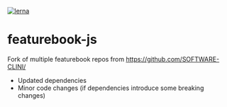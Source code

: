 [![lerna](https://img.shields.io/badge/maintained%20with-lerna-cc00ff.svg)](https://lerna.js.org/)

# featurebook-js

Fork of multiple featurebook repos from https://github.com/SOFTWARE-CLINI/
* Updated dependencies
* Minor code changes (if dependencies introduce some breaking changes)
